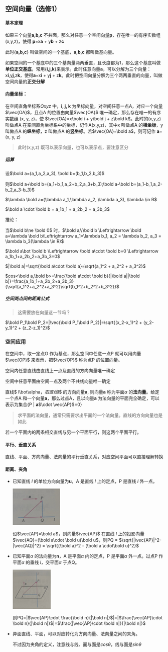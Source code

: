 ## 空间向量（选修1）

#### 基本定理

如果三个向量**a,b,c** 不共面，那么对任意一个空间向量**p**，存在唯一的有序实数组(x,y,z)，使得 **p**=x**a** + y**b** + z**c**



此时{**a,b,c**} 叫做空间的一个基底，**a,b,c** 都叫做基向量。

如果空间的一个基底中的三个基向量两两垂直，且长度都为1，那么这个基底叫做**单位正交基底**，常用{**i,j,k**}来表示。此时任意向量**a**，可以分解为三个向量：x**i**,y**j**,z**k**，使得**a**=x**i** + y**j** + z**k**。此时把空间向量分解为三个两两垂直的向量，叫做空间向量的**正交分解**



#### 向量坐标：

在空间直角坐标系$Oxyz$ 中，**i, j, k** 为坐标向量，对空间任意一点A，对应一个向量$\vec{OA}$，且点A 的位置由向量$\vec{OA}$ 唯一确定，那么存在唯一的有序实数组 (x, y, z)，使 $\vec{OA}=x\bold i + y\bold j + z\bold k$。此时的(x,y,z) 叫做点A 在空间直角坐标系中的坐标，记作A(x,y,z)，其中x 叫做点A 的**横坐标**，y 叫做点A 的**纵坐标**，z 叫做点A 的**竖坐标**。若$\vec{OA}=\bold a$，则可记作 **a**=(x, y, z)

> 此时(x,y,z) 既可以表示向量，也可以表示点，要注意区分

##### 运算

设$\bold a=(a_1,a_2,a_3), \bold b=(b_1,b_2,b_3)$

则$\bold a+\bold b=(a_1+b_1,a_2+b_2,a_3+b_3);\bold a-\bold b=(a_1-b_1,a_2-b_2,a_3-b_3)$

$\lambda \bold a=(\lambda a_1,\lambda a_2, \lambda a_3), \lambda \in R$

$\bold a \cdot \bold b = a_1b_1 + a_2b_2 + a_3b_3$

推论：

当$\bold b\ne \bold 0$ 时，$\bold a//\bold b \Leftrightarrow \bold a=\lambda \bold b\Leftrightarrow a_1=\lambda b_1, a_2 = \lambda b_2, a_3 = \lambda b_3(\lambda \in R)$

$\bold a\bot \bold b \Leftrightarrow \bold a\cdot \bold b=0 \Leftrightarrow a_1b_1+a_2b_2+a_3b_3=0$

$|\bold a|=\sqrt{\bold a\cdot \bold a}=\sqrt{a_1^2 + a_2^2 + a_3^2}$

$cos<\bold a,\bold b>=\frac{\bold a\cdot \bold b}{|\bold a||\bold b|}=\frac{a_1b_1+a_2b_2+a_3b_3}{\sqrt{a_1^2+a_2^2+a_3^2}\sqrt{b_1^2+b_2^2+b_3^2}}$



##### 空间两点间的距离公式

> 这需要放在向量这一节吗？

$\bold P_1\bold P_2=|\vec{\bold P_1\bold P_2}|=\sqrt{(x_2-x_1)^2 + (y_2-y_1)^2 + (z_2-z_1)^2}$



### 空间应用

在空间中，取一定点O 作为基点，那么空间中任意一点P 就可以用向量$\vec{OP}$ 来表示，把$\vec{OP}$ 称为点P 的位置向量。



空间内任意直线由直线上一点及直线的方向向量唯一确定

空间中任意平面由空间一点及两个不共线向量唯一确定



直线$ l\bot\alpha$，取直线$l$  的方向向量**a**, 则向量**a** 称为平面$\alpha$ 的**法向量**。给定一个点A 和一个向量**a**，那么过点A，且以向量**a** 为法向量的平面完全确定，可以表示为集合{P | **a**$\cdot \vec{AP}$=0}

> 求平面的法向量，通常只需要求出平面的一个法向量。直线的方向向量也是如此



若一个平面内的两条相交直线与另一个平面平行，则这两个平面平行。



#### 平行、垂直关系

直线、平面、方向向量、法向量的平行垂直关系，对应空间平面可以直接理解转换

#### 距离、夹角

- 已知直线 $l$ 的单位方向向量为**u**，A 是直线 $l$ 上的定点，P 是直线 $l$ 外一点。

  <img src="image-20240313184433641.png" alt="image-20240313184433641" style="zoom:25%;" />

  设$\vec{AP}=\bold a$，则向量$\vec{AP}$ 在直线 $l$ 上的投影向量$\vec{AQ}=(\bold a\cdot \bold u)\bold u$，则PQ = $\sqrt{|\vec{AP}|^2-|\vec{AQ}|^2} = \sqrt{{\bold a}^2 - (\bold a \cdot\bold u)^2}$

- 已知平面$\alpha$ 的法向量为**n**，A 是平面$\alpha$ 内的定点，P 是平面$\alpha$ 外一点。过点P 作平面$\alpha$ 的垂线 $l$，交平面$\alpha$ 于点Q。

  <img src="image-20240313185338310.png" alt="image-20240313185338310" style="zoom:25%;" />

  则PQ=|$\vec{AP}\cdot \frac{\bold n}{|\bold n|}$|=|$\frac{\vec{AP}\cdot \bold n}{|\bold n|}$|=$\frac{|\vec{AP}\cdot \bold n|}{|\bold n|}$

- 异面直线、平面，可以对应转化为方向向量、法向量之间的夹角。

  不过因为夹角的定义，注意线与线、面与面是$cos\theta$，线与面是$sin\theta$ 

  
